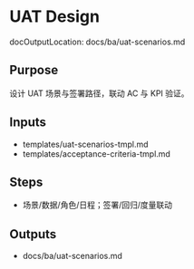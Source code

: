 # UAT Design

docOutputLocation: docs/ba/uat-scenarios.md

## Purpose

设计 UAT 场景与签署路径，联动 AC 与 KPI 验证。

## Inputs

- templates/uat-scenarios-tmpl.md
- templates/acceptance-criteria-tmpl.md

## Steps

- 场景/数据/角色/日程；签署/回归/度量联动

## Outputs

- docs/ba/uat-scenarios.md
